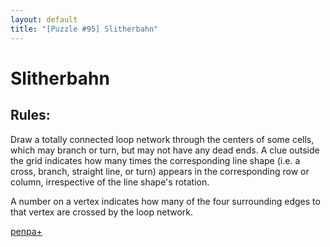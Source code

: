 ```yaml
---
layout: default
title: "[Puzzle #95] Slitherbahn"
---
```


# Slitherbahn

## Rules:

Draw a totally connected loop network through the centers of some cells, which may branch or turn, but may not have any dead ends. A clue outside the grid indicates how many times the corresponding line shape (i.e. a cross, branch, straight line, or turn) appears in the corresponding row or column, irrespective of the line shape's rotation.

A number on a vertex indicates how many of the four surrounding edges to that vertex are crossed by the loop network. 

[penpa+](https://tinyurl.com/24za7akf)
